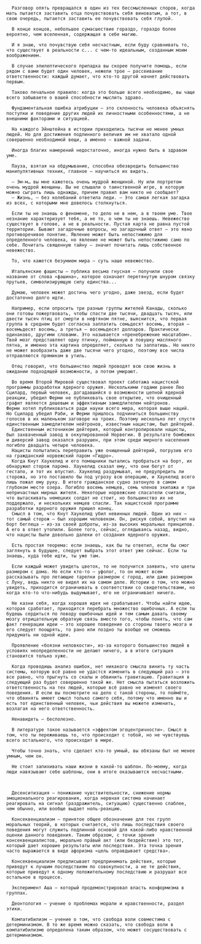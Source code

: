       Разговор опять превращался в один из тех бессмысленных споров, когда мать пытается заставить отца почувствовать себя виноватым, а тот, в свою очередь, пытается заставить ее почувствовать себя глупой.

      В конце концов, небольшое сумасшествие гораздо, гораздо более вероятно, чем вселенная, содержащая в себе магию.

      И я знаю, что почувствую себя несчастным, если буду сравнивать то, что существует в реальности с... с чем-то идеальным, созданным моим воображением.

      В случае эпилептического припадка вы скорее получите помощь, если рядом с вами будет один человек, нежели трое — рассеивание ответственности: каждый думает, что кто-то другой начнет действовать первым.

      Таково печальное правило: когда это больше всего необходимо, вы чаще всего забываете о вашей способности мыслить здраво.

      Фундаментальная ошибка атрибуции — это склонность человека объяснять поступки и поведение других людей их личностными особенностями, а не внешними факторами и ситуацией.

      На каждого Эйнштейна в истории приходились тысячи не менее умных людей. Но для достижения подлинного величия им не хватало одной совершенно необходимой вещи, а именно — важной задачи.

      Иногда благих намерений недостаточно, иногда нужно быть в здравом уме.

      Пауза, взятая на обдумывание, способна обезвредить большинство манипулятивных техник, главное — научиться их видеть.

      — Эм-м… вы мне кажетесь очень мудрой женщиной. Ну или портретом очень мудрой женщины. Вы не слышали о таинственной игре, в которую можно сыграть лишь однажды, причем правил вам никто не сообщает?
      — Жизнь, — без колебаний ответила леди. — Это самая легкая загадка из всех, с которыми мне довелось столкнуться.

      Если ты не знаешь о феномене, то дело не в нем, а в твоем уме. Твое незнание характеризует тебя, а не то, о чем ты не знаешь. Невежество существует в голове, а не в реальности. Пустая карта не равна пустой территории. Бывают загадочные вопросы, но загадочный ответ — это явно противоречивое понятие. Явление может быть непостижимо для определенного человека, но явление не может быть непостижимо само по себе. Почитать священную тайну — значит почитать лишь собственное невежество.

      То, что кажется безумием мира — суть наше невежество.

      Итальянские фашисты — публика весьма гнусная — получили свое название от слова «фашина», которое означает перетянутую шнуром связку прутьев, символизирующую силу единства...

      Думаю, человек может достичь чего угодно, даже звезд, если будет достаточно долго идти.

      Например, если опросить три разные группы жителей Канады, сколько они готовы пожертвовать, чтобы спасти две тысячи, двадцать тысяч, или двести тысяч птиц от смерти в нефтяном пятне, выяснится, что первая группа в среднем будет согласна заплатить семьдесят восемь, вторая — восемьдесят восемь, а третья — восемьдесят долларов. Практически одинаково, другими словами. Это называется «пренебрежение масштабом». Твой мозг представляет одну птичку, пойманную в ловушку масляного пятна, и именно эта картина определяет, сколько ты заплатишь. Но никто не может вообразить даже две тысячи чего угодно, поэтому все числа отправляются прямиком в утиль.

      Отец говорил, что большинство людей проводят всю свою жизнь в ожидании подходящей возможности, а потом умирают.

      Во время Второй Мировой существовал проект саботажа нацистской программы разработки ядерного оружия. Несколькими годами ранее Лео Сцилард, первый человек, догадавшийся о возможности цепной ядерной реакции, убедил Ферми не публиковать свое открытие, что очищенный графит является дешевым и эффективным замедлителем нейтронов.       Ферми хотел публиковаться ради науки всего мира, которая выше наций. Но Сцилард убедил Раби, и Ферми пришлось подчиниться большинству голосов в их маленьком заговоре на троих. Поэтому несколько лет спустя единственным замедлителем нейтронов, известным нацистам, был дейтерий.
      Единственным источником дейтерия, который контролировали нацисты, был захваченный завод в оккупированной Норвегии. В результате бомбежек и диверсий завод оказался разрушен, при этом среди мирного населения погибло двадцать четыре человека.
      Нацисты попытались переправить уже очищенный дейтерий, погрузив его на гражданский норвежский паром «Гидро».
      Когда Кнут Хаукелид и его помощники пытались пробраться на борт, их обнаружил сторож парома. Хаукелид сказал ему, что они бегут от гестапо, и тот их впустил. Хаукелид раздумывал, не предупредить ли сторожа, но это поставило бы под угрозу всю операцию, и Хаукелид всего лишь пожал ему руку. В итоге гражданское судно затонуло в самом глубоком месте озера. Погибло восемь немцев, семь членов экипажа и три непричастных мирных жителя. Некоторые норвежские спасатели считали, что вытаскивать немецких солдат не стоит, но большинство их не поддержало, и нескольких немцев спасли. Так нацистской программе разработки ядерного оружия пришел конец.
      Смысл в том, что Кнут Хаукелид убил невинных людей. Один из них — тот самый сторож — был хорошим человеком. Он, рискуя собой, впустил на борт беглеца — из-за своей доброты, из-за высоких моральных принципов. А его в ответ утопили. Более того, сейчас, оглядываясь назад, видно, что нацисты были довольно далеки от создания ядерного оружия.

      Есть простая теорема: если знаешь, как бы ты ответил, если бы смог заглянуть в будущее, следует выбрать этот ответ уже сейчас. Если ты знаешь, куда тебе идти, ты уже там.

      Если каждый может увидеть цветок, то не получится заявить, что цветы размером с дома. Но если кто-то — уфолог, то он может всем рассказывать про летающие тарелки размером с город, или даже размером с Луну, ведь никто не видел их на самом деле. Истории о том, что можно увидеть, приходится ограничивать в соответствии со свидетельствами, но когда кто-то что-нибудь выдумывает, его не ограничивает ничего.

      Не казни себя, когда хорошая идея не срабатывает. Чтобы найти идею, которая сработает, приходится перебрать множество ошибочных. А если ты будешь сердиться по поводу ошибочных идей и тем самым давать своему мозгу отрицательную обратную связь вместо того, чтобы понять, что сам факт генерации идеи — это хорошее поведение со стороны твоего мозга и его следует поощрять, то рано или поздно ты вообще не сможешь придумать ни одной идеи.

      Проявление «боязни неловкости», из-за которого большинство людей в условиях неопределенности не делают ничего, а в итоге ситуация становится только хуже.

      Когда проводишь анализ ошибок, нет никакого смысла винить ту часть системы, которую всё равно не удастся изменить в следующий раз — это все равно, что прыгнуть со скалы и обвинить гравитацию. Гравитация в следующий раз будет совершенно такой же. Нет смысла пытаться возложить ответственность на тех людей, которые всё равно не изменят своего поведения. И если вы посмотрите на дело с такой стороны, то поймёте, что обвинять имеет смысл только самого себя, потому что именно вы и есть тот единственный человек, чьи действия вы можете изменить, возлагая на него ответственность.

      Ненавидеть — бесполезно.

      В литературе такое называется «эффектом эгоцентричности». Смысл в том, что ты переживаешь то, что происходит с тобой, но не чувствуешь всего остального, что происходит в мире.

      Чтобы точно знать, что сделает кто-то умный, вы обязаны быт не менее умным, чем он.

      Не стоит запихивать наши жизни в какой-то шаблон. По-моему, когда люди навязывают себе шаблоны, они в итоге оказываются несчастными.


      
      Десенситизация — понижание чувствительности, снижение нормы эмоционального реагирования, когда нервная система начинает реагировать на сигнал (раздражитель, ситуацию) существенно слаблее, чем обычно, или вообще выдает ноль-реакцию.
      
      Консеквенциализм — принятое общее обозначение для тех групп моральных теорий, в которых считается, что лишь последствия своего поведения могут служить подлинной основой для какой-либо нравственной оценки данного поведения. Таким образом, с точки зрения консеквенциалистов, морально пра́вый акт (или бездействие) это тот, который дает хорошие результаты или последствия. Эта точка зрения часто выражается в виде афоризма «цель оправдывает средства».
      
      Консеквенциализм предписывает предпринимать действия, которые приведут к лучшим последствиям по совокупности, а не те действия, которые приведут к одному положительному последствию и разрушат все остальное в процессе.
      
      Эксперимент Аша — который продемонстрировал власть конформизма в группах.
      
      Деонтология — учение о проблемах морали и нравственности, раздел этики.
      
      Компатибилизм — учение о том, что свобода воли совместима с детерминизмом. В то же время можно сказать, что свобода воли в компатибилизме определена таким образом, что может сосуществовать с детерминизмом.
